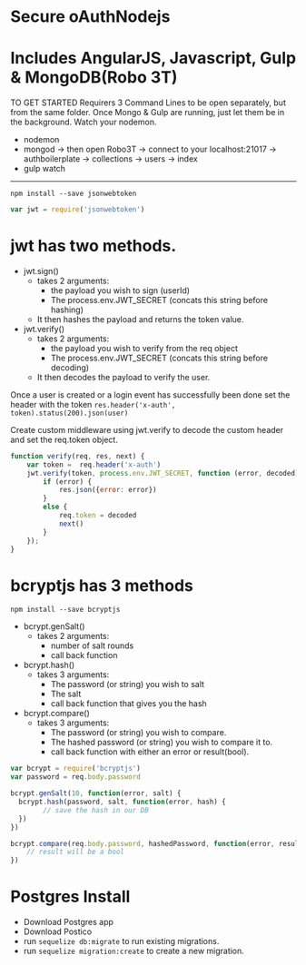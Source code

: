 # Secure oAuthNodejs 
# Includes AngularJS, Javascript, Gulp & MongoDB(Robo 3T) 

TO GET STARTED
Requirers 3 Command Lines to be open separately, but from the same folder. 
Once Mongo & Gulp are running, just let them be in the background.
Watch your nodemon. 

* nodemon
* mongod -> then open Robo3T -> connect to your localhost:21017 -> authboilerplate -> collections -> users -> index
* gulp watch

----------------------------------------------------------------------------

`npm install --save jsonwebtoken`

```javascript
var jwt = require('jsonwebtoken')
```

# jwt has two methods.

  - jwt.sign()
    - takes 2 arguments:
        - the payload you wish to sign (userId)
        - The process.env.JWT_SECRET (concats this string before hashing)
    - It then hashes the payload and returns the token value.
  - jwt.verify()
    - takes 2 arguments:
        - the payload you wish to verify from the req object
        - The process.env.JWT_SECRET (concats this string before decoding)
    - It then decodes the payload to verify the user.

Once a user is created or a login event has successfully been done set the header with the token
`res.header('x-auth', token).status(200).json(user)`

Create custom middleware using jwt.verify to decode the custom header and set the req.token object.

```javascript
function verify(req, res, next) {
	var token =  req.header('x-auth')
	jwt.verify(token, process.env.JWT_SECRET, function (error, decoded) {
		if (error) {
			res.json({error: error})
		}
		else {
			req.token = decoded
			next()
		}
	});
}
```

# bcryptjs has 3 methods

`npm install --save bcryptjs`

 - bcrypt.genSalt()
  	- takes 2 arguments:
      	- number of salt rounds
      	- call back function
 - bcrypt.hash()
    - takes 3 arguments:
       - The password (or string) you wish to salt
       - The salt
       - call back function that gives you the hash
 - bcrypt.compare()
    - takes 3 arguments:
       - The password (or string) you wish to compare.
       - The hashed password (or string) you wish to compare it to.
       - call back function with either an error or result(bool).

```javascript
var bcrypt = require('bcryptjs')
var password = req.body.password

bcrypt.genSalt(10, function(error, salt) {
  bcrypt.hash(password, salt, function(error, hash) {
  		// save the hash in our DB
  })
})

bcrypt.compare(req.body.password, hashedPassword, function(error, result) {
	// result will be a bool
})
```

# Postgres Install

- Download Postgres app
- Download Postico
- run `sequelize db:migrate` to run existing migrations.
- run `sequelize migration:create` to create a new migration.
